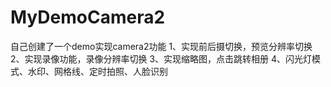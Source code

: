# MyDemoCamera2
自己创建了一个demo实现camera2功能
1、实现前后摄切换，预览分辨率切换
2、实现录像功能，录像分辨率切换
3、实现缩略图，点击跳转相册
4、闪光灯模式、水印、网格线、定时拍照、人脸识别
